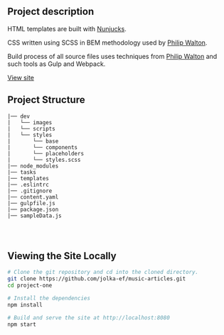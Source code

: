

## Project description


HTML templates are built with [Nunjucks](https://mozilla.github.io/nunjucks/).

CSS written using SCSS in BEM methodology used by [Philip Walton](https://philipwalton.com/).

Build process of all source files uses techniques from [Philip Walton](https://github.com/philipwalton/blog)
and such tools as Gulp and Webpack.

[View site](https://jolka-ef.github.io/music-articles/)

##  Project Structure

```
|── dev
|   └── images    
|   └── scripts
|   └── styles
|       └── base
|       └── components
|       └── placeholders
|       └── styles.scss
|── node_modules
|── tasks
|── templates
|── .eslintrc
|── .gitignore
|── content.yaml
|── gulpfile.js
|── package.json
|── sampleData.js




``` 
## Viewing the Site Locally


```sh
# Clone the git repository and cd into the cloned directory.
git clone https://github.com/jolka-ef/music-articles.git
cd project-one

# Install the dependencies
npm install

# Build and serve the site at http://localhost:8080
npm start
```
